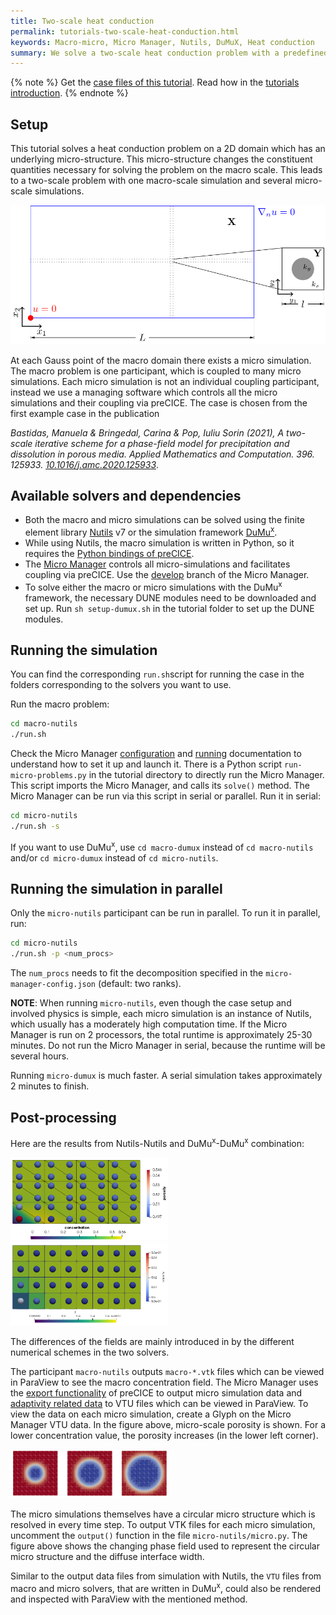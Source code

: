 ```yaml
---
title: Two-scale heat conduction
permalink: tutorials-two-scale-heat-conduction.html
keywords: Macro-micro, Micro Manager, Nutils, DuMuX, Heat conduction
summary: We solve a two-scale heat conduction problem with a predefined micro structure of two materials. One macro simulation is coupled to several micro simulations using the Micro Manager.
---
```


{% note %}
Get the [case files of this tutorial](https://github.com/precice/tutorials/tree/master/two-scale-heat-conduction). Read how in the [tutorials introduction](https://www.precice.org/tutorials.html).
{% endnote %}

## Setup

This tutorial solves a heat conduction problem on a 2D domain which has an underlying micro-structure. This micro-structure changes the constituent quantities necessary for solving the problem on the macro scale. This leads to a two-scale problem with one macro-scale simulation and several micro-scale simulations.

![Case setup of two-scale-heat-conduction case](images/tutorials-two-scale-heat-conduction-macro-micro-schematic.png)

At each Gauss point of the macro domain there exists a micro simulation. The macro problem is one participant, which is coupled to many micro simulations. Each micro simulation is not an individual coupling participant, instead we use a managing software which controls all the micro simulations and their coupling via preCICE. The case is chosen from the first example case in the publication

*Bastidas, Manuela & Bringedal, Carina & Pop, Iuliu Sorin (2021), A two-scale iterative scheme for a phase-field model for precipitation and dissolution in porous media. Applied Mathematics and Computation. 396. 125933. [10.1016/j.amc.2020.125933](https://doi.org/10.1016/j.amc.2020.125933)*.

## Available solvers and dependencies

* Both the macro and micro simulations can be solved using the finite element library [Nutils](https://nutils.org/install.html) v7 or the simulation framework [DuMu<sup>x</sup>](https://git.iws.uni-stuttgart.de/dumux-repositories/dumux/).
* While using Nutils, the macro simulation is written in Python, so it requires the [Python bindings of preCICE](https://precice.org/installation-bindings-python.html).
* The [Micro Manager](https://precice.org/tooling-micro-manager-installation.html) controls all micro-simulations and facilitates coupling via preCICE. Use the [develop](https://github.com/precice/micro-manager/tree/develop) branch of the Micro Manager.
* To solve either the macro or micro simulations with the DuMu<sup>x</sup> framework, the necessary DUNE modules need to be downloaded and set up. Run `sh setup-dumux.sh` in the tutorial folder to set up the DUNE modules.

## Running the simulation

You can find the corresponding `run.sh`script for running the case in the folders corresponding to the solvers you want to use.

Run the macro problem:

```bash
cd macro-nutils
./run.sh
```

Check the Micro Manager [configuration](https://precice.org/tooling-micro-manager-configuration.html) and [running](https://precice.org/tooling-micro-manager-running.html) documentation to understand how to set it up and launch it. There is a Python script `run-micro-problems.py` in the tutorial directory to directly run the Micro Manager. This script imports the Micro Manager, and calls its `solve()` method. The Micro Manager can be run via this script in serial or parallel. Run it in serial:

```bash
cd micro-nutils
./run.sh -s
```

If you want to use DuMu<sup>x</sup>, use `cd macro-dumux` instead of `cd macro-nutils` and/or `cd micro-dumux` instead of `cd micro-nutils`.

## Running the simulation in parallel

Only the `micro-nutils` participant can be run in parallel. To run it in parallel, run:

```bash
cd micro-nutils
./run.sh -p <num_procs>
```

The `num_procs` needs to fit the decomposition specified in the `micro-manager-config.json` (default: two ranks).

**NOTE**: When running `micro-nutils`, even though the case setup and involved physics is simple, each micro simulation is an instance of Nutils, which usually has a moderately high computation time. If the Micro Manager is run on 2 processors, the total runtime is approximately 25-30 minutes. Do not run the Micro Manager in serial, because the runtime will be several hours.

Running `micro-dumux` is much faster. A serial simulation takes approximately 2 minutes to finish.

## Post-processing

Here are the results from Nutils-Nutils and DuMu<sup>x</sup>-DuMu<sup>x</sup> combination:

<img src="images/tutorials-two-scale-heat-conduction-results.png" alt="Macro and micro data of macro-nutils - micro-nutils simulation" width=50% height=30%>

<img src="images/tutorials-two-scale-heat-conduction-results-du-du.png" alt="Macro and micro data of macro-nutils - micro-nutils simulation" width=50% height=30%>

The differences of the fields are mainly introduced in by the different numerical schemes in the two solvers.

The participant `macro-nutils` outputs `macro-*.vtk` files which can be viewed in ParaView to see the macro concentration field. The Micro Manager uses the [export functionality](https://precice.org/configuration-export.html#enabling-exporters) of preCICE to output micro simulation data and [adaptivity related data](https://precice.org/tooling-micro-manager-configuration.html#adding-adaptivity-in-the-precice-xml-configuration) to VTU files which can be viewed in ParaView. To view the data on each micro simulation, create a Glyph on the Micro Manager VTU data. In the figure above, micro-scale porosity is shown. For a lower concentration value, the porosity increases (in the lower left corner).

<img src="images/tutorials-two-scale-heat-conduction-evolving-micro-simulations.png" alt="Adaptive mesh refinement in the micro simulation" width=50% height=30%>

The micro simulations themselves have a circular micro structure which is resolved in every time step. To output VTK files for each micro simulation, uncomment the `output()` function in the file `micro-nutils/micro.py`. The figure above shows the changing phase field used to represent the circular micro structure and the diffuse interface width.

Similar to the output data files from simulation with Nutils, the `VTU` files from macro and micro solvers, that are written in DuMu<sup>x</sup>, could also be rendered and inspected with ParaView with the mentioned method.
